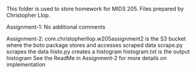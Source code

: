This folder is used to store homework for MIDS 205.
Files prepared by Christopher Llop.

Assignment-1:
No additional comments

Assignment-2:
com.christopherllop.w205assignment2 is the S3 bucket where the boto package stores and accesses scraped data
scrape.py scrapes the data
histo.py creates a histogram
histogram.txt is the output histogram
See the ReadMe in Assignment-2 for more details on implementation